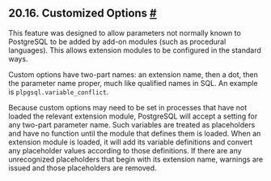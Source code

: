 ## 20.16. Customized Options [#](#RUNTIME-CONFIG-CUSTOM)

This feature was designed to allow parameters not normally known to PostgreSQL to be added by add-on modules (such as procedural languages). This allows extension modules to be configured in the standard ways.

Custom options have two-part names: an extension name, then a dot, then the parameter name proper, much like qualified names in SQL. An example is `plpgsql.variable_conflict`.

Because custom options may need to be set in processes that have not loaded the relevant extension module, PostgreSQL will accept a setting for any two-part parameter name. Such variables are treated as placeholders and have no function until the module that defines them is loaded. When an extension module is loaded, it will add its variable definitions and convert any placeholder values according to those definitions. If there are any unrecognized placeholders that begin with its extension name, warnings are issued and those placeholders are removed.